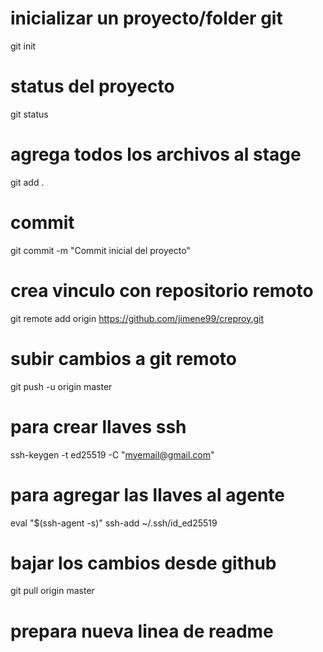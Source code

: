 
# inicializar un proyecto/folder git
git init

# status del proyecto
git status

# agrega todos los archivos al stage
git add .

# commit
git commit -m "Commit inicial del proyecto"


# crea vinculo con repositorio remoto
git remote add origin https://github.com/jimene99/creproy.git

# subir cambios a git remoto
git push -u origin master

# para crear llaves ssh
ssh-keygen -t ed25519 -C "myemail@gmail.com"

# para agregar las llaves al agente
eval "$(ssh-agent -s)"
ssh-add ~/.ssh/id_ed25519

# bajar los cambios desde github
git pull origin master

# prepara nueva linea de readme

